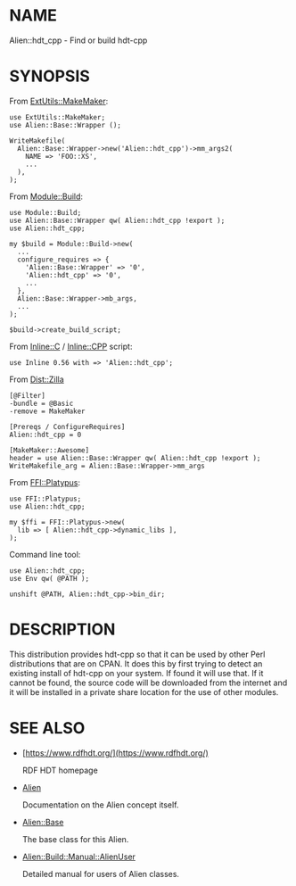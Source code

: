 # NAME

Alien::hdt\_cpp - Find or build hdt-cpp

# SYNOPSIS

From [ExtUtils::MakeMaker](https://metacpan.org/pod/ExtUtils%3A%3AMakeMaker):

    use ExtUtils::MakeMaker;
    use Alien::Base::Wrapper ();

    WriteMakefile(
      Alien::Base::Wrapper->new('Alien::hdt_cpp')->mm_args2(
        NAME => 'FOO::XS',
        ...
      ),
    );

From [Module::Build](https://metacpan.org/pod/Module%3A%3ABuild):

    use Module::Build;
    use Alien::Base::Wrapper qw( Alien::hdt_cpp !export );
    use Alien::hdt_cpp;

    my $build = Module::Build->new(
      ...
      configure_requires => {
        'Alien::Base::Wrapper' => '0',
        'Alien::hdt_cpp' => '0',
        ...
      },
      Alien::Base::Wrapper->mb_args,
      ...
    );

    $build->create_build_script;

From [Inline::C](https://metacpan.org/pod/Inline%3A%3AC) / [Inline::CPP](https://metacpan.org/pod/Inline%3A%3ACPP) script:

    use Inline 0.56 with => 'Alien::hdt_cpp';

From [Dist::Zilla](https://metacpan.org/pod/Dist%3A%3AZilla)

    [@Filter]
    -bundle = @Basic
    -remove = MakeMaker

    [Prereqs / ConfigureRequires]
    Alien::hdt_cpp = 0

    [MakeMaker::Awesome]
    header = use Alien::Base::Wrapper qw( Alien::hdt_cpp !export );
    WriteMakefile_arg = Alien::Base::Wrapper->mm_args

From [FFI::Platypus](https://metacpan.org/pod/FFI%3A%3APlatypus):

    use FFI::Platypus;
    use Alien::hdt_cpp;

    my $ffi = FFI::Platypus->new(
      lib => [ Alien::hdt_cpp->dynamic_libs ],
    );

Command line tool:

    use Alien::hdt_cpp;
    use Env qw( @PATH );

    unshift @PATH, Alien::hdt_cpp->bin_dir;

# DESCRIPTION

This distribution provides hdt-cpp so that it can be used by other
Perl distributions that are on CPAN.  It does this by first trying to
detect an existing install of hdt-cpp on your system.  If found it
will use that.  If it cannot be found, the source code will be downloaded
from the internet and it will be installed in a private share location
for the use of other modules.

# SEE ALSO

- [https://www.rdfhdt.org/](https://www.rdfhdt.org/)

    RDF HDT homepage

- [Alien](https://metacpan.org/pod/Alien)

    Documentation on the Alien concept itself.

- [Alien::Base](https://metacpan.org/pod/Alien%3A%3ABase)

    The base class for this Alien.

- [Alien::Build::Manual::AlienUser](https://metacpan.org/pod/Alien%3A%3ABuild%3A%3AManual%3A%3AAlienUser)

    Detailed manual for users of Alien classes.
